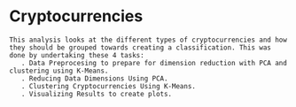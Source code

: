 # Cryptocurrencies

    This analysis looks at the different types of cryptocurrencies and how they should be grouped towards creating a classification. This was     done by undertaking these 4 tasks:
       . Data Preprocesing to prepare for dimension reduction with PCA and clustering using K-Means.
       . Reducing Data Dimensions Using PCA.
       . Clustering Cryptocurrencies Using K-Means.
       . Visualizing Results to create plots.
    
